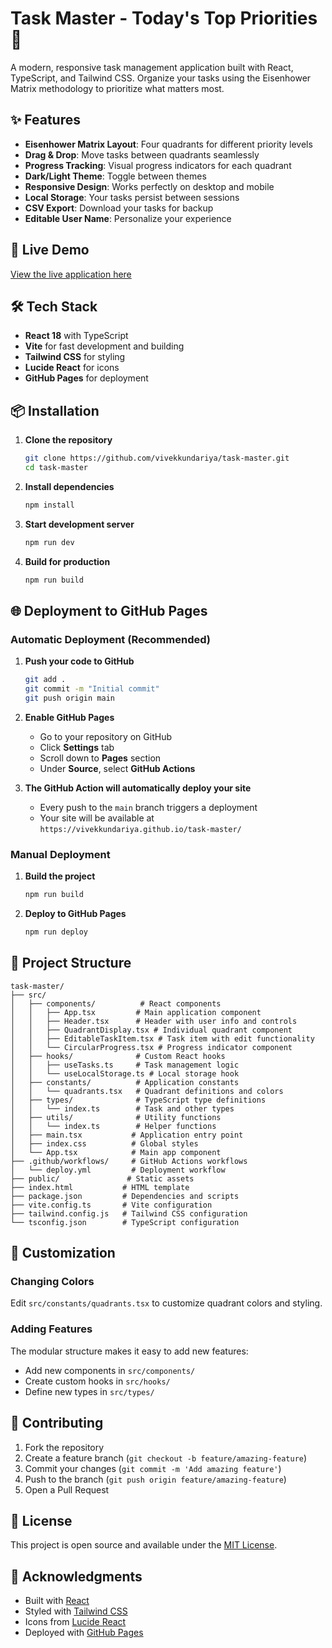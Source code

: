 # Task Master - Today's Top Priorities 🎯

A modern, responsive task management application built with React, TypeScript, and Tailwind CSS. Organize your tasks using the Eisenhower Matrix methodology to prioritize what matters most.

## ✨ Features

- **Eisenhower Matrix Layout**: Four quadrants for different priority levels
- **Drag & Drop**: Move tasks between quadrants seamlessly
- **Progress Tracking**: Visual progress indicators for each quadrant
- **Dark/Light Theme**: Toggle between themes
- **Responsive Design**: Works perfectly on desktop and mobile
- **Local Storage**: Your tasks persist between sessions
- **CSV Export**: Download your tasks for backup
- **Editable User Name**: Personalize your experience

## 🚀 Live Demo

[View the live application here](https://vivekkundariya.github.io/task-master/)

## 🛠️ Tech Stack

- **React 18** with TypeScript
- **Vite** for fast development and building
- **Tailwind CSS** for styling
- **Lucide React** for icons
- **GitHub Pages** for deployment

## 📦 Installation

1. **Clone the repository**
   ```bash
   git clone https://github.com/vivekkundariya/task-master.git
   cd task-master
   ```

2. **Install dependencies**
   ```bash
   npm install
   ```

3. **Start development server**
   ```bash
   npm run dev
   ```

4. **Build for production**
   ```bash
   npm run build
   ```

## 🌐 Deployment to GitHub Pages

### Automatic Deployment (Recommended)

1. **Push your code to GitHub**
   ```bash
   git add .
   git commit -m "Initial commit"
   git push origin main
   ```

2. **Enable GitHub Pages**
   - Go to your repository on GitHub
   - Click **Settings** tab
   - Scroll down to **Pages** section
   - Under **Source**, select **GitHub Actions**

3. **The GitHub Action will automatically deploy your site**
   - Every push to the `main` branch triggers a deployment
   - Your site will be available at `https://vivekkundariya.github.io/task-master/`

### Manual Deployment

1. **Build the project**
   ```bash
   npm run build
   ```

2. **Deploy to GitHub Pages**
   ```bash
   npm run deploy
   ```

## 📁 Project Structure

```
task-master/
├── src/
│   ├── components/          # React components
│   │   ├── App.tsx         # Main application component
│   │   ├── Header.tsx      # Header with user info and controls
│   │   ├── QuadrantDisplay.tsx # Individual quadrant component
│   │   ├── EditableTaskItem.tsx # Task item with edit functionality
│   │   └── CircularProgress.tsx # Progress indicator component
│   ├── hooks/              # Custom React hooks
│   │   ├── useTasks.ts     # Task management logic
│   │   └── useLocalStorage.ts # Local storage hook
│   ├── constants/          # Application constants
│   │   └── quadrants.tsx   # Quadrant definitions and colors
│   ├── types/              # TypeScript type definitions
│   │   └── index.ts        # Task and other types
│   ├── utils/              # Utility functions
│   │   └── index.ts        # Helper functions
│   ├── main.tsx           # Application entry point
│   ├── index.css          # Global styles
│   └── App.tsx            # Main app component
├── .github/workflows/     # GitHub Actions workflows
│   └── deploy.yml         # Deployment workflow
├── public/               # Static assets
├── index.html           # HTML template
├── package.json         # Dependencies and scripts
├── vite.config.ts       # Vite configuration
├── tailwind.config.js   # Tailwind CSS configuration
└── tsconfig.json        # TypeScript configuration
```

## 🎨 Customization

### Changing Colors
Edit `src/constants/quadrants.tsx` to customize quadrant colors and styling.

### Adding Features
The modular structure makes it easy to add new features:
- Add new components in `src/components/`
- Create custom hooks in `src/hooks/`
- Define new types in `src/types/`

## 🤝 Contributing

1. Fork the repository
2. Create a feature branch (`git checkout -b feature/amazing-feature`)
3. Commit your changes (`git commit -m 'Add amazing feature'`)
4. Push to the branch (`git push origin feature/amazing-feature`)
5. Open a Pull Request

## 📄 License

This project is open source and available under the [MIT License](LICENSE).

## 🙏 Acknowledgments

- Built with [React](https://reactjs.org/)
- Styled with [Tailwind CSS](https://tailwindcss.com/)
- Icons from [Lucide React](https://lucide.dev/)
- Deployed with [GitHub Pages](https://pages.github.com/)  